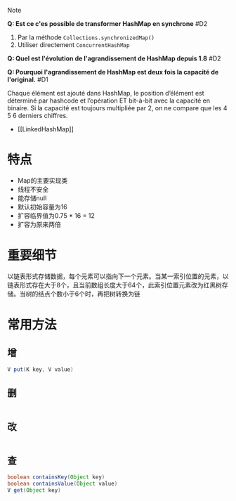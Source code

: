 
> [!note] 
> **Q: Est ce c'es possible de transformer HashMap en synchrone** #D2 
> 
> 1. Par la méthode `Collections.synchronizedMap()`
> 2. Utiliser directement `ConcurrentHashMap`
> 
> **Q: Quel est l'évolution de l'agrandissement de HashMap depuis 1.8** #D2 
> 
> **Q: Pourquoi l'agrandissement de HashMap est deux fois la capacité de l'original.** #D1 
> 
> Chaque élément est ajouté dans HashMap, le position d’élément est déterminé par hashcode et l’opération ET bit-à-bit avec la capacité en binaire. Si la capacité est toujours multipliée par 2, on ne compare que les 4 5 6 derniers chiffres.

- [[LinkedHashMap]]

# 特点

- Map的主要实现类
- 线程不安全
- 能存储null
- 默认初始容量为16
- 扩容临界值为0.75 * 16 = 12
- 扩容为原来两倍 

# 重要细节

以链表形式存储数据，每个元素可以指向下一个元素。当某一索引位置的元素，以链表形式存在大于8个，且当前数组长度大于64个，此索引位置元素改为红黑树存储。当树的结点个数小于6个时，再把树转换为链

# 常用方法

## 增

```Java
V put(K key, V value)
```

## 删

```Java

```

## 改

```Java

```

## 查

```Java
boolean containsKey(Object key)
boolean containsValue(Object value)
V get(Object key)
```
